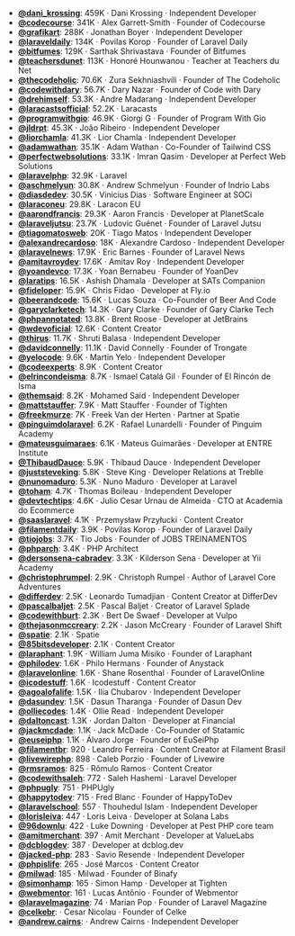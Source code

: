 - **[@dani_krossing](https://www.youtube.com/@dani_krossing)**: 459K ‧ Dani Krossing ‧ Independent Developer
- **[@codecourse](https://www.youtube.com/@codecourse)**: 341K ‧ Alex Garrett-Smith ‧ Founder of Codecourse
- **[@grafikart](https://www.youtube.com/@grafikart)**: 288K ‧ Jonathan Boyer ‧ Independent Developer
- **[@laraveldaily](https://www.youtube.com/@laraveldaily)**: 134K ‧ Povilas Korop ‧ Founder of Laravel Daily
- **[@bitfumes](https://www.youtube.com/@bitfumes)**: 129K ‧ Sarthak Shrivastava ‧ Founder of Bitfumes
- **[@teachersdunet](https://www.youtube.com/@teachersdunet)**: 113K ‧ Honoré Hounwanou ‧ Teacher at Teachers du Net
- **[@thecodeholic](https://www.youtube.com/@thecodeholic)**: 70.6K ‧ Zura Sekhniashvili ‧ Founder of The Codeholic
- **[@codewithdary](https://www.youtube.com/@codewithdary)**: 56.7K ‧ Dary Nazar ‧ Founder of Code with Dary
- **[@drehimself](https://www.youtube.com/@drehimself)**: 53.3K ‧ Andre Madarang ‧ Independent Developer
- **[@laracastsofficial](https://www.youtube.com/@laracastsofficial)**: 52.2K ‧ Laracasts
- **[@programwithgio](https://www.youtube.com/@programwithgio)**: 46.9K ‧ Giorgi G ‧ Founder of Program With Gio
- **[@jldrpt](https://www.youtube.com/@jldrpt)**: 45.3K ‧ João Ribeiro ‧ Independent Developer
- **[@liorchamla](https://www.youtube.com/@liorchamla)**: 41.3K ‧ Lior Chamla ‧ Independent Developer
- **[@adamwathan](https://www.youtube.com/@adamwathan)**: 35.1K ‧ Adam Wathan ‧ Co-Founder of Tailwind CSS
- **[@perfectwebsolutions](https://www.youtube.com/@perfectwebsolutions)**: 33.1K ‧ Imran Qasim ‧ Developer at Perfect Web Solutions
- **[@laravelphp](https://www.youtube.com/@laravelphp)**: 32.9K ‧ Laravel
- **[@aschmelyun](https://www.youtube.com/@aschmelyun)**: 30.8K ‧ Andrew Schmelyun ‧ Founder of Indrio Labs
- **[@diasdedev](https://www.youtube.com/@diasdedev)**: 30.5K ‧ Vinicius Dias ‧ Software Engineer at SOCi
- **[@laraconeu](https://www.youtube.com/@laraconeu)**: 29.8K ‧ Laracon EU
- **[@aarondfrancis](https://www.youtube.com/@aarondfrancis)**: 29.3K ‧ Aaron Francis ‧ Developer at PlanetScale
- **[@laraveljutsu](https://www.youtube.com/@laraveljutsu)**: 23.7K ‧ Ludovic Guénet ‧ Founder of Laravel Jutsu
- **[@tiagomatosweb](https://www.youtube.com/@tiagomatosweb)**: 20K ‧ Tiago Matos ‧ Independent Developer
- **[@alexandrecardoso](https://www.youtube.com/@alexandrecardoso)**: 18K ‧ Alexandre Cardoso ‧ Independent Developer
- **[@laravelnews](https://www.youtube.com/@laravelnews)**: 17.9K ‧ Eric Barnes ‧ Founder of Laravel News
- **[@amitavroydev](https://www.youtube.com/@amitavroydev)**: 17.6K ‧ Amitav Roy ‧ Independent Developer
- **[@yoandevco](https://www.youtube.com/@yoandevco)**: 17.3K ‧ Yoan Bernabeu ‧ Founder of YoanDev
- **[@laratips](https://www.youtube.com/@laratips)**: 16.5K ‧ Ashish Dhamala ‧ Developer at SATs Companion
- **[@fideloper](https://www.youtube.com/@fideloper)**: 15.9K ‧ Chris Fidao ‧ Developer at Fly.io
- **[@beerandcode](https://www.youtube.com/@beerandcode)**: 15.6K ‧ Lucas Souza ‧ Co-Founder of Beer And Code
- **[@garyclarketech](https://www.youtube.com/@garyclarketech)**: 14.3K ‧ Gary Clarke ‧ Founder of Gary Clarke Tech
- **[@phpannotated](https://www.youtube.com/@phpannotated)**: 13.8K ‧ Brent Roose ‧ Developer at JetBrains
- **[@wdevoficial](https://www.youtube.com/@wdevoficial)**: 12.6K ‧ Content Creator
- **[@thirus](https://www.youtube.com/@thirus)**: 11.7K ‧ Shruti Balasa ‧ Independent Developer
- **[@davidconnelly](https://www.youtube.com/@davidconnelly)**: 11.1K ‧ David Connelly ‧ Founder of Trongate
- **[@yelocode](https://www.youtube.com/@yelocode)**: 9.6K ‧ Martin Yelo ‧ Independent Developer
- **[@codeexperts](https://www.youtube.com/@codeexperts)**: 8.9K ‧ Content Creator
- **[@elrincondeisma](https://www.youtube.com/@elrincondeisma)**: 8.7K ‧ Ismael Catalá Gil ‧ Founder of El Rincón de Isma
- **[@themsaid](https://www.youtube.com/@themsaid)**: 8.2K ‧ Mohamed Said ‧ Independent Developer
- **[@mattstauffer](https://www.youtube.com/@mattstauffer)**: 7.9K ‧ Matt Stauffer ‧ Founder of Tighten
- **[@freekmurze](https://www.youtube.com/@freekmurze)**: 7K ‧ Freek Van der Herten ‧ Partner at Spatie
- **[@pinguimdolaravel](https://www.youtube.com/@pinguimdolaravel)**: 6.2K ‧ Rafael Lunardelli ‧ Founder of Pinguim Academy
- **[@mateusguimaraes](https://www.youtube.com/@mateusguimaraes)**: 6.1K ‧ Mateus Guimarães ‧ Developer at ENTRE Institute
- **[@ThibaudDauce](https://www.youtube.com/@ThibaudDauce)**: 5.9K ‧ Thibaud Dauce ‧ Independent Developer
- **[@juststeveking](https://www.youtube.com/@juststeveking)**: 5.8K ‧ Steve King ‧ Developer Relations at Treblle
- **[@nunomaduro](https://www.youtube.com/@nunomaduro)**: 5.3K ‧ Nuno Maduro ‧ Developer at Laravel
- **[@toham](https://www.youtube.com/@toham)**: 4.7K ‧ Thomas Boileau ‧ Independent Developer
- **[@devtechtips](https://www.youtube.com/@devtechtips)**: 4.6K ‧ Julio Cesar Urnau de Almeida ‧ CTO at Academia do Ecommerce
- **[@saaslaravel](https://www.youtube.com/@saaslaravel)**: 4.1K ‧ Przemysław Przyłucki ‧ Content Creator
- **[@filamentdaily](https://www.youtube.com/@filamentdaily)**: 3.9K ‧ Povilas Korop ‧ Founder of Laravel Daily
- **[@tiojobs](https://www.youtube.com/@tiojobs)**: 3.7K ‧ Tio Jobs ‧ Founder of JOBS TREINAMENTOS
- **[@phparch](https://www.youtube.com/@phparch)**: 3.4K ‧ PHP Architect
- **[@dersonsena-cabradev](https://www.youtube.com/@dersonsena-cabradev)**: 3.3K ‧ Kilderson Sena ‧ Developer at Yii Academy
- **[@christophrumpel](https://www.youtube.com/@christophrumpel)**: 2.9K ‧ Christoph Rumpel ‧ Author of Laravel Core Adventures
- **[@differdev](https://www.youtube.com/@differdev)**: 2.5K ‧ Leonardo Tumadjian ‧ Content Creator at DifferDev
- **[@pascalbaljet](https://www.youtube.com/@pascalbaljet)**: 2.5K ‧ Pascal Baljet ‧ Creator of Laravel Splade
- **[@codewithburt](https://www.youtube.com/@codewithburt)**: 2.3K ‧ Bert De Swaef ‧ Developer at Vulpo
- **[@thejasonmccreary](https://www.youtube.com/@thejasonmccreary)**: 2.2K ‧ Jason McCreary ‧ Founder of Laravel Shift
- **[@spatie](https://www.youtube.com/@spatie)**: 2.1K ‧ Spatie
- **[@85bitsdeveloper](https://www.youtube.com/@85bitsdeveloper)**: 2.1K ‧ Content Creator
- **[@laraphant](https://www.youtube.com/@laraphant)**: 1.9K ‧ William Juma Misiko ‧ Founder of Laraphant
- **[@philodev](https://www.youtube.com/@philodev)**: 1.6K ‧ Philo Hermans ‧ Founder of Anystack
- **[@laravelonline](https://www.youtube.com/@laravelonline)**: 1.6K ‧ Shane Rosenthal ‧ Founder of LaravelOnline
- **[@icodestuff](https://www.youtube.com/@icodestuff)**: 1.6K ‧ Icodestuff ‧ Content Creator
- **[@agoalofalife](https://www.youtube.com/@agoalofalife)**: 1.5K ‧ Ilia Chubarov ‧ Independent Developer
- **[@dasundev](https://www.youtube.com/@dasundev)**: 1.5K ‧ Dasun Tharanga ‧ Founder of Dasun Dev
- **[@olliecodes](https://www.youtube.com/@olliecodes)**: 1.4K ‧ Ollie Read ‧ Independent Developer
- **[@daltoncast](https://www.youtube.com/@daltoncast)**: 1.3K ‧ Jordan Dalton ‧ Developer at Financial
- **[@jackmcdade](https://www.youtube.com/@jackmcdade)**: 1.1K ‧ Jack McDade ‧ Co-Founder of Statamic
- **[@euseiphp](https://www.youtube.com/@euseiphp)**: 1.1K ‧ Álvaro Jorge ‧ Founder of EuSeiPhp
- **[@filamentbr](https://www.youtube.com/@filamentbr)**: 920 ‧ Leandro Ferreira ‧ Content Creator at Filament Brasil
- **[@livewirephp](https://www.youtube.com/@livewirephp)**: 898 ‧ Caleb Porzio ‧ Founder of Livewire
- **[@rmsramos](https://www.youtube.com/@rmsramos)**: 825 ‧ Rômulo Ramos ‧ Content Creator
- **[@codewithsaleh](https://www.youtube.com/@codewithsaleh)**: 772 ‧ Saleh Hashemi ‧ Laravel Developer
- **[@phpugly](https://www.youtube.com/@phpugly)**: 751 ‧ PHPUgly
- **[@happytodev](https://www.youtube.com/@happytodev)**: 715 ‧ Fred Blanc ‧ Founder of HappyToDev
- **[@laravelschool](https://www.youtube.com/@laravelschool)**: 557 ‧ Thouhedul Islam ‧ Independent Developer
- **[@lorisleiva](https://www.youtube.com/@lorisleiva)**: 447 ‧ Loris Leiva ‧ Developer at Solana Labs
- **[@96downlu](https://www.youtube.com/@96downlu)**: 422 ‧ Luke Downing ‧ Developer at Pest PHP core team
- **[@amitmerchant](https://www.youtube.com/@amitmerchant)**: 397 ‧ Amit Merchant ‧ Developer at ValueLabs
- **[@dcblogdev](https://www.youtube.com/@dcblogdev)**: 387 ‧ Developer at dcblog.dev
- **[@jacked-php](https://www.youtube.com/@jacked-php)**: 283 ‧ Savio Resende ‧ Independent Developer
- **[@phpislife](https://www.youtube.com/@phpislife)**: 265 ‧ José Marcos ‧ Content Creator
- **[@milwad](https://www.youtube.com/@milwad)**: 185 ‧ Milwad ‧ Founder of Binafy
- **[@simonhamp](https://www.youtube.com/@simonhamp)**: 165 ‧ Simon Hamp ‧ Developer at Tighten
- **[@webmentor](https://www.youtube.com/@webmentor)**: 161 ‧ Lucas Antônio ‧ Founder of Webmentor
- **[@laravelmagazine](https://www.youtube.com/@laravelmagazine)**: 74 ‧ Marian Pop ‧ Founder of Laravel Magazine
- **[@celkebr](https://www.youtube.com/@celkebr)**:  ‧ Cesar Nicolau ‧ Founder of Celke
- **[@andrew.cairns](https://www.youtube.com/@andrew.cairns)**:  ‧ Andrew Cairns ‧ Independent Developer

